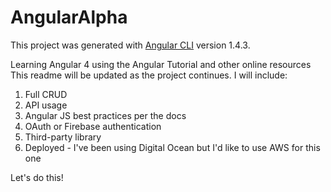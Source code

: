 # AngularAlpha

This project was generated with [Angular CLI](https://github.com/angular/angular-cli) version 1.4.3.

Learning Angular 4 using the Angular Tutorial and other online resources
This readme will be updated as the project continues. I will include:
1. Full CRUD 
2. API usage
3. Angular JS best practices per the docs
4. OAuth or Firebase authentication
5. Third-party library
6. Deployed - I've been using Digital Ocean but I'd like to use AWS for this one

Let's do this!
